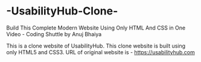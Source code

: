 # -UsabilityHub-Clone-
Build This Complete Modern Website Using Only HTML And CSS in One Video -  Coding Shuttle by Anuj Bhaiya 

This is a clone website of UsabilityHub.
This clone website is built using only HTML5 and CSS3.
URL of original website is - https://usabilityhub.com
